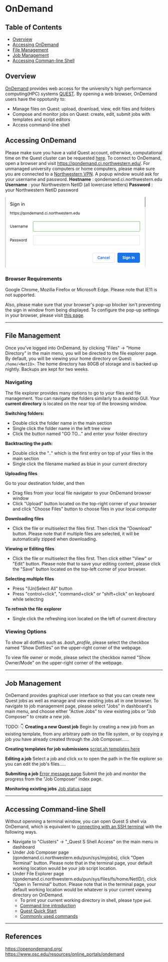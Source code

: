 # OnDemand

## Table of Contents

- [Overview](#about)
- [Accessing OnDemand](#getting_started)
- [File Management](#usage)
- [Job Management](#usage)
- [Accessing Comman-line Shell](#usage)
  
## Overview <a name = "about"></a>

[OnDemand](https://qondemand.ci.northwestern.edu/) provides web access for the university's high performance computing(HPC) systems [QUEST](https://www.it.northwestern.edu/research/user-services/quest/index.html). By opening a web browser, OnDemand users have the oppotunity to:

- Manage files on Quest: upload, download, view, edit files and folders
- Compose and monitor jobs on Quest: create, edit, submit jobs with templates and script editors
- Access command-line shell

## Accessing OnDemand  <a name = "getting_started"></a>
Please make sure you have a valid Quest account, otherwise, computational time on the Quest cluster can be requested [here](https://www.it.northwestern.edu/secure/forms/research/allocation-request.html).
To connect to OnDemand, open a browser and visit https://qondemand.ci.northwestern.edu/. For unmanaged university computers or home computers, please make sure you are connected to a [Northwestern VPN](https://www.it.northwestern.edu/offcampus/). A popup window would ask for your username and password.
**Hostname** : qondemand.ci.northwestern.edu
**Username** : your Northwestern NetID (all lowercase letters)
**Password** : your Northwestern NetID password

![Sign In Popup Window](signin.png)

### Browser Requirements

Google Chrome, Mozilla Firefox or Microsoft Edge. Please note that IE11 is not supported. 

Also, please make sure that your browser's pop-up blocker isn't preventing the sign in window from being displayed. To configure the pop-up settings in your browser, please visit [this page](https://kb.northwestern.edu/page.php?id=77182).


---

## File Management

Once you've logged into OnDemand, by clicking "Files" &#8594; "Home Directory" in the main menu, you will be directed to the file explorer page. By default, you will be viewing your home directory on Quest: ```/home/<NetID>```. The home directory has 80GB of storage and is backed up nightly. Backups are kept for two weeks.

### Navigating

The file explorer provides many options to go to your files and file management. You can navigate the folders similarly to a desktop GUI. Your **current directory** is located on the near top of the browsing window.

**Switching folders:**

- Double click the folder name in the main section
- Single click the folder name in the left tree view
- Click the button named "GO TO..." and enter your folder directory

**Backtracting the path:**

- Double click the ".." which is the first entry on top of your files in the main section
- Single click the filename marked as blue in your current directory

**Uploading files**

Go to your destination folder, and then

- Drag files from your local file navigator to your OnDemand browser window
- Click "Upload" button located on the top-right corner of your browser and click "Choose Files" button to choose files in your local computer
  
**Downloading files**

- Click the file or multiselect the files first. Then click the "Download" button. Please note that if multiple files are selected, it will be automatically zipped when downloading.
  
**Viewing or Editing files**

- Click the file or multiselect the files first. Then click either "View" or "Edit" button. Please note that to save your editing content, please click the "Save" button located on the top-left corner of your browser.

**Selecting multiple files**

- Press "(Un)Select All" button
- Press "control+click", "command+click" or "shift+click" on keyboard while selecting
  
**To refresh the file explorer**

- Single click the refreshing icon located on the left of current directory

### Viewing Options

To show all dotfiles such as *.bash_profile*, please select the checkbox named "Show Dotfiles" on the upper-right corner of the webpage.

To view file owner or mode, please select the checkbox named "Show Owner/Mode" on the upper-right corner of the webpage.

--- 

## Job Management

OnDemand provides graphical user interface so that you can create new Quest jobs as well as manage and view existing jobs all in one browser. To navigate to job management page, please select "Jobs" in dashboard's main menu, and choose either "Active Jobs" to view existing jobs or "Job Composer" to create a new job.

TODO: 👇
**Creating a new Quest job**
Begin by creating a new job from an existing template, from any arbitrary path on the file system, or by copying a job you have already created through the Job Composer......

**Creating templates for job submissions**
[script.sh templates here](https://kb.northwestern.edu/page.php?id=69247)

**Editing a job**
Select a job and click xx to open the path in the file explorer so you can edit the job's files.....

**Submiting a job**
[Error message page](https://kb.northwestern.edu/page.php?id=91392)
Submit the job and monitor the progress from the "Job Composer" index page.

**Monitoring existing jobs**
[Job status page](https://kb.northwestern.edu/page.php?id=70711)

--- 

## Accessing Command-line Shell

Without openning a terminal window, you can open  Quest S shell via OnDemand, which is equivalent to [connecting with an SSH terminal](https://kb.northwestern.edu/quest-login) with the following ways.

- Navigate to "Clusters"  &#8594; "_Quest S Shell Access" on the main menu in dashboard
- Under Job Composer page (qondemand.ci.northwestern.edu/pun/sys/myjobs), click "Open Terminal" button. Please note that in the terminal page, your default working location would be your job script location.
- Under File Explorer page (qondemand.ci.northwestern.edu/pun/sys/files/fs/home/NetID/), click "Open in Terminal" button. Please note that in the terminal page, your default working location would be whatever is your current viewing directory on OnDemand.
  - To print your current working directory in shell, please type ```pwd```.
  - [Command line introduction](https://workshops.rcs.northwestern.edu/workshop/command_line/)
  - [Quest Quick Start](https://kb.northwestern.edu/quest-quickstart)
  - [Commonly used commands](https://kb.northwestern.edu/page.php?id=70710)

---



## References

https://openondemand.org/
https://www.osc.edu/resources/online_portals/ondemand


